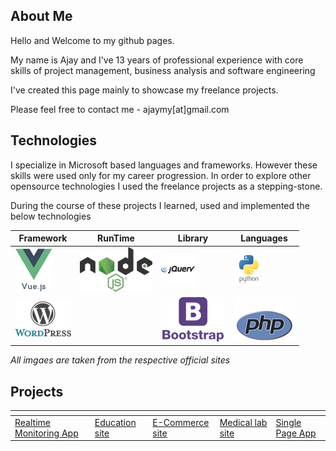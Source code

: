 ## About Me
Hello and Welcome to my github pages.

My name is Ajay and I've 13 years of professional experience with core skills of project management, business analysis and software engineering

I've created this page mainly to showcase my freelance projects.

Please feel free to contact me  - ajaymy[at]gmail.com
## Technologies
I specialize in Microsoft based languages and frameworks. However these skills were used only for my career progression. In order to explore other opensource technologies I used the freelance projects as a stepping-stone.

During the course of these projects I learned, used and implemented the below technologies


Framework| RunTime| Library| Languages
---------| -------| -------| ---------
![](images/vue-logo.png) | ![](images/node-logo.png) | ![](images/jquery-logo.png) | ![](images/python-logo.png)
![](images/wp-logo.png) | | ![](images/bootstrap-logo.png) | ![](images/php-logo.png)


*All imgaes are taken from the respective official sites*

## Projects

[]()  | []() | []() | []() | []()
------|------| -----|------|----- 
[Realtime Monitoring App](projects/realtime) | [Education site](projects/education) | [E-Commerce site](projects/ecommerce) | [Medical lab site](projects/lab) | [Single Page App](projects/singlepage)



